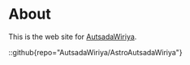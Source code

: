 # About
This is the web site for [AutsadaWiriya](https://github.com/AutsadaWiriya/AstroAutsadaWiriya).

::github{repo="AutsadaWiriya/AstroAutsadaWiriya"}